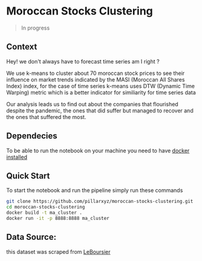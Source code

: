 # Moroccan Stocks Clustering

> In progress

## Context

Hey! we don't always have to forecast time series am I right ?

We use k-means to cluster about 70 moroccan stock prices to see their influence on market trends indicated by the MASI (Moroccan All Shares Index) index,
for the case of time series k-means uses DTW (Dynamic Time Warping) metric which is a better indicator for similiarity for time series data

Our analysis leads us to find out about the companies that flourished despite the pandemic, the ones that did suffer but managed to recover and the ones that suffered the most.

## Dependecies

To be able to run the notebook on your machine you need to have [docker installed](https://docs.docker.com/get-docker/)

## Quick Start

To start the notebook and run the pipeline simply run these commands 

```bash
git clone https://github.com/pillarxyz/moroccan-stocks-clustering.git
cd moroccan-stocks-clustering
docker build -t ma_cluster . 
docker run -it -p 8888:8888 ma_cluster
```

## Data Source:

this dataset was scraped from [LeBoursier](https://www.leboursier.ma/)

